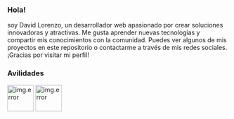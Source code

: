 ### Hola!
soy David Lorenzo, un desarrollador web apasionado por crear soluciones innovadoras y atractivas. Me gusta aprender nuevas tecnologías y compartir mis conocimientos con la comunidad. Puedes ver algunos de mis proyectos en este repositorio o contactarme a través de mis redes sociales. ¡Gracias por visitar mi perfil!

### Avilidades

<p aling="left">
   <div style="display:inline-block;">
    <img src="https://cdn-icons-png.flaticon.com/512/5968/5968292.png" alt="img.error" width="60em" height="60em">
  </div>
  <div style="display:inline-block;">
    <img src="https://cdn-icons-png.flaticon.com/512/5968/5968292.png" alt="img.error" width="60em" height="60em">
  </div>
</p>
